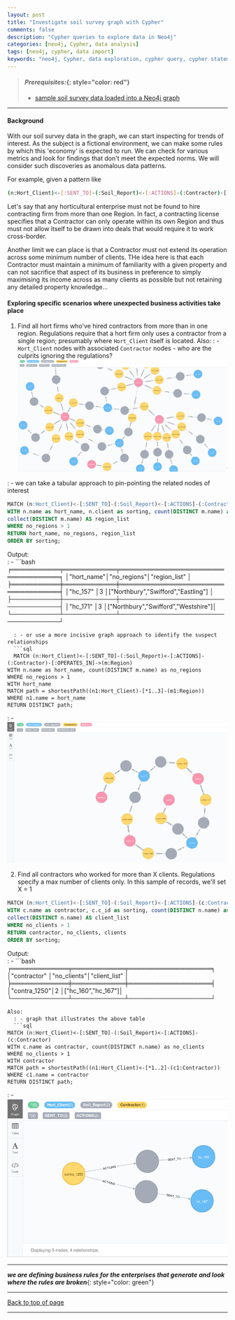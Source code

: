 ```yaml
---
layout: post
title: "Investigate soil survey graph with Cypher"
comments: false
description: "Cypher queries to explore data in Neo4j"
categories: [neo4j, Cypher, data analysis]
tags: [neo4j, cypher, data import]
keywords: "neo4j, Cypher, data exploration, cypher query, cypher statements, data analysis"
---
```


> #### *Prerequisites:*{: style="color: red"}
> - [sample soil survey data loaded into a Neo4j graph](/2018/Import-CSV-data-into-Docker-Neo4j-container/)

---

#### Background

With our soil survey data in the graph, we can start inspecting for trends of interest. As the subject is a fictional environment, we can make some rules by which this 'economy' is expected to run. We can check for various metrics and look for findings that don't meet the expected norms. We will consider such discoveries as anomalous data patterns.

For example, given a pattern like
```bash
(n:Hort_Client)<-[:SENT_TO]-(:Soil_Report)<-[:ACTIONS]-(:Contractor)-[:OPERATES_IN]->(m:Region)
```
Let's say that any horticultural enterprise must not be found to hire contracting firm from more than one Region. In fact, a contracting license specifies that a Contractor can only operate within its own Region and thus must not allow itself to be drawn into deals that would require it to work cross-border.

Another limit we can place is that a Contractor must not extend its operation across some minimum number of clients. THe idea here is that each Contractor must maintain a minimum of familiarity with a given property and can not sacrifice that aspect of its business in preference to simply maximising its income across as many clients as possible but not retaining any detailed property knowledge...

#### Exploring specific scenarios where unexpected business activities take place

1. Find all hort firms  who've hired contractors from  more than in one region. Regulations require that a hort firm only uses a contractor from a single region; presumably where `Hort_Client` itself is located.
  Also:
  : - `Hort_Client` nodes with associated `Contractor` nodes - who are the culprits ignoring the regulations?
  ![Hort_Client with many regions](/assets/images/soil_survey_hort_firm_and_contractors.png)
  
  : - we can take a tabular approach to pin-pointing the related nodes of interest 
  ```sql
MATCH (n:Hort_Client)<-[:SENT_TO]-(:Soil_Report)<-[:ACTIONS]-(:Contractor)-[:OPERATES_IN]->(m:Region)
WITH n.name as hort_name, n.client as sorting, count(DISTINCT m.name) as no_regions, 
collect(DISTINCT m.name) AS region_list
WHERE no_regions > 1
RETURN hort_name, no_regions, region_list 
ORDER BY sorting;
```
  Output:  
  : - ```bash
╒═══════════╤════════════╤════════════════════════════════════╕
│"hort_name"│"no_regions"│"region_list"                       │
╞═══════════╪════════════╪════════════════════════════════════╡
│"hc_157"   │3           │["Northbury","Swifford","Eastling"] │
├───────────┼────────────┼────────────────────────────────────┤
│"hc_171"   │3           │["Northbury","Swifford","Westshire"]│
└───────────┴────────────┴────────────────────────────────────┘
```
  : - or use a more incisive graph approach to identify the suspect relationships
  ```sql
  MATCH (n:Hort_Client)<-[:SENT_TO]-(:Soil_Report)<-[:ACTIONS]-(:Contractor)-[:OPERATES_IN]->(m:Region)
WITH n.name as hort_name, count(DISTINCT m.name) as no_regions
WHERE no_regions > 1
WITH hort_name
MATCH path = shortestPath((n1:Hort_Client)-[*1..3]-(m1:Region))
WHERE n1.name = hort_name
RETURN DISTINCT path; 
  ```
  : - ![Hort_Client with many regions](/assets/images/soil_survey_hort_firm_sourcing_contracts_from_many_regions.png)
  
2. Find all contractors  who worked  for  more than  X  clients. Regulations specify a max number of clients only. In this sample of records, we'll set X = 1
```sql
MATCH (n:Hort_Client)<-[:SENT_TO]-(:Soil_Report)<-[:ACTIONS]-(c:Contractor)
WITH c.name as contractor, c.c_id as sorting, count(DISTINCT n.name) as no_clients, 
collect(DISTINCT n.name) AS client_list
WHERE no_clients > 1
RETURN contractor, no_clients, clients 
ORDER BY sorting;
```
Output:  
  : - ```bash
╒═════════════╤════════════╤═══════════════════╕
│"contractor" │"no_clients"│"client_list"      │
╞═════════════╪════════════╪═══════════════════╡
│"contra_1250"│2           │["hc_160","hc_167"]│
└─────────────┴────────────┴───────────────────┘
```
Also:
  : - graph that illustrates the above table
  ```sql
MATCH (n:Hort_Client)<-[:SENT_TO]-(:Soil_Report)<-[:ACTIONS]-(c:Contractor)
WITH c.name as contractor, count(DISTINCT n.name) as no_clients
WHERE no_clients > 1
WITH contractor
MATCH path = shortestPath((n1:Hort_Client)<-[*1..2]-(c1:Contractor))
WHERE c1.name = contractor
RETURN DISTINCT path;
  ```
  : - ![Contractor with two clients](/assets/images/soil_survey_contra_and_two_clients.png)
  
 
 
 
---
***we are defining business rules for the enterprises that generate and look where the rules are broken***{: style="color: green"}

---
[Back to top of page](#)

---



